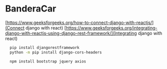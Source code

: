 # BanderaCar
[https://www.geeksforgeeks.org/how-to-connect-django-with-reactjs/](Connect django with react)
[https://www.geeksforgeeks.org/integrating-django-with-reactjs-using-django-rest-framework/](Integrating django with react)

```bash
  pip install djangorestframework
  python -m pip install django-cors-headers
```
```
  npm install bootstrap jquery axios
```